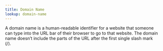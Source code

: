 ```yaml
---
title: Domain Name
lookup: domain-name
---
```

A domain name is a human-readable identifier for a website that someone can type into the URL bar of their browser to go to that website. The domain name doesn’t include the parts of the URL after the first single slash mark (/).